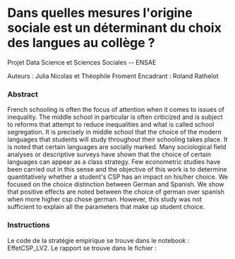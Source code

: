 # Dans quelles mesures l'origine sociale est un déterminant du choix des langues au collège ?
Projet Data Science et Sciences Sociales -- ENSAE

Auteurs : Julia Nicolas et Théophile Froment
Encadrant : Roland Rathelot

### Abstract
French schooling is often the focus of attention when it comes to issues of inequality. The middle school in particular is often criticized and is subject to reforms that attempt to reduce inequalities and what is called school segregation. It is precisely in middle school that the choice of the modern languages that students will study throughout their schooling takes place. It is noted that certain languages are socially marked. Many sociological field analyses or descriptive surveys have shown that the choice of certain languages can appear as a class strategy. Few econometric studies have been carried out in this sense and the objective of this work is to determine quantitatively whether a student's CSP has an impact on his/her choice. We focused on the choice distinction between German and Spanish. We show that positive effects are noted between the choice of german over spanish when more higher csp chose german. However, this study was not sufficient to explain all the parameters that make up student choice.

### Instructions
Le code de la stratégie empirique se trouve dans le notebook : EffetCSP_LV2.
Le rapport se trouve dans le fichier : 
